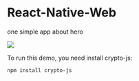 # React-Native-Web
one simple app about hero

![](http://7vijqz.com1.z0.glb.clouddn.com/Untitled1.gif)


To run this demo, you need install crypto-js:

```
npm install crypto-js
```

